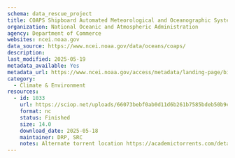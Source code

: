 ```yaml
---
schema: data_rescue_project 
title: COAPS Shipboard Automated Meteorological and Oceanographic System (SAMOS)
organization: National Oceanic and Atmospheric Administration
agency: Department of Commerce
websites: ncei.noaa.gov
data_source: https://www.ncei.noaa.gov/data/oceans/coaps/
description: 
last_modified: 2025-05-19
metadata_available: Yes
metadata_url: https://www.ncei.noaa.gov/access/metadata/landing-page/bin/iso?id=gov.noaa.nodcCOAPS-SAMOS
category:
  - Climate & Environment 
resources:
  - id: 1033
    url: https://sciop.net/uploads/66073bebf0ab0d11d6b261b7585bdeb50b9c7dbb
    format: nc
    status: Finished
    size: 14.0
    download_date: 2025-05-18
    maintainer: DRP, SRC
    notes: Alternate torrent location https://academictorrents.com/details/66073bebf0ab0d11d6b261b7585bdeb50b9c7dbb
---
```

